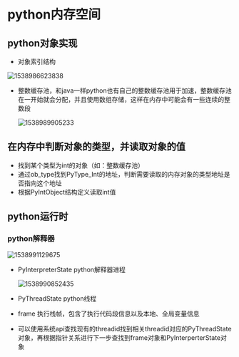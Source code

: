 # python内存空间

## python对象实现

- 对象索引结构

![1538986623838](D:\MF\doc\python\py对象内存索引.png)

- 整数缓存池，和java一样python也有自己的整数缓存池用于加速，整数缓存池在一开始就会分配，并且使用数组存储，这样在内存中可能会有一些连续的整数段

  ![1538989905233](D:\MF\doc\python\整数缓存池内存分配.png)

## 在内存中判断对象的类型，并读取对象的值

- 找到某个类型为int的对象（如：整数缓存池）
- 通过ob_type找到PyType_Int的地址，判断需要读取的内存对象的类型地址是否指向这个地址
- 根据PyIntObject结构定义读取int值

## python运行时

### python解释器

![1538991129675](D:\MF\doc\python\py解释器关系.png)

- PyInterpreterState python解释器进程

  ![1538990852435](D:\MF\doc\python\python_interpreter.png)

- PyThreadState python线程

- frame 执行栈帧，包含了执行代码段信息以及本地、全局变量信息

- 可以使用系统api查找现有的threadid找到相关threadid对应的PyThreadState对象，再根据指针关系进行下一步查找到frame对象和PyInterperterState对象

















